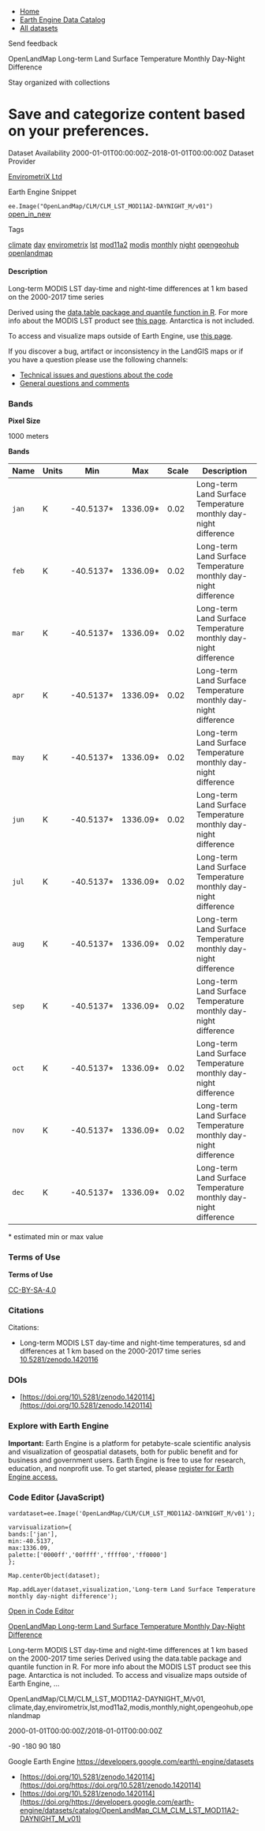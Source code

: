 



* [Home](https://developers.google.com/)
* [Earth Engine Data Catalog](https://developers.google.com/earth-engine/datasets)
* [All datasets](https://developers.google.com/earth-engine/datasets/catalog)





 
 
 Send feedback
 
 

OpenLandMap Long\-term Land Surface Temperature Monthly Day\-Night Difference


 
 Stay organized with collections
 

 
 Save and categorize content based on your preferences.
===============================================================================================================================================================================








Dataset Availability
2000\-01\-01T00:00:00Z–2018\-01\-01T00:00:00Z
Dataset Provider


[EnvirometriX Ltd](https://doi.org/10.5281/zenodo.1420114)



Earth Engine Snippet


`ee.Image("OpenLandMap/CLM/CLM_LST_MOD11A2-DAYNIGHT_M/v01")` 
[open\_in\_new](https://code.earthengine.google.com/?scriptPath=Examples:Datasets/OpenLandMap/OpenLandMap_CLM_CLM_LST_MOD11A2-DAYNIGHT_M_v01)





Tags


[climate](/earth-engine/datasets/tags/climate)
[day](/earth-engine/datasets/tags/day)
[envirometrix](/earth-engine/datasets/tags/envirometrix)
[lst](/earth-engine/datasets/tags/lst)
[mod11a2](/earth-engine/datasets/tags/mod11a2)
[modis](/earth-engine/datasets/tags/modis)
[monthly](/earth-engine/datasets/tags/monthly)
[night](/earth-engine/datasets/tags/night)
[opengeohub](/earth-engine/datasets/tags/opengeohub)
[openlandmap](/earth-engine/datasets/tags/openlandmap)








#### Description



Long\-term MODIS LST day\-time and night\-time
differences at 1 km based on the 2000\-2017 time series


Derived using the [data.table package and quantile function in R](https://gitlab.com/openlandmap/global-layers/tree/master/input_layers/MOD11A2).
For more info about the MODIS LST product see [this page](https://lpdaac.usgs.gov/products/mod11a2v006/).
Antarctica is not included.


To access and visualize maps outside of Earth Engine, use [this page](https://opengeohub.org/about-openlandmap).


If you discover a bug, artifact or inconsistency in the LandGIS maps
or if you have a question please use the following channels:


* [Technical issues and questions about the code](https://gitlab.com/openlandmap/global-layers/issues)
* [General questions and comments](https://disqus.com/home/forums/landgis/)





### Bands



**Pixel Size**
  
1000 meters



**Bands**




| Name | Units | Min | Max | Scale | Description |
| --- | --- | --- | --- | --- | --- |
| `jan` | K | \-40\.5137\* | 1336\.09\* | 0\.02 | Long\-term Land Surface Temperature monthly day\-night difference |
| `feb` | K | \-40\.5137\* | 1336\.09\* | 0\.02 | Long\-term Land Surface Temperature monthly day\-night difference |
| `mar` | K | \-40\.5137\* | 1336\.09\* | 0\.02 | Long\-term Land Surface Temperature monthly day\-night difference |
| `apr` | K | \-40\.5137\* | 1336\.09\* | 0\.02 | Long\-term Land Surface Temperature monthly day\-night difference |
| `may` | K | \-40\.5137\* | 1336\.09\* | 0\.02 | Long\-term Land Surface Temperature monthly day\-night difference |
| `jun` | K | \-40\.5137\* | 1336\.09\* | 0\.02 | Long\-term Land Surface Temperature monthly day\-night difference |
| `jul` | K | \-40\.5137\* | 1336\.09\* | 0\.02 | Long\-term Land Surface Temperature monthly day\-night difference |
| `aug` | K | \-40\.5137\* | 1336\.09\* | 0\.02 | Long\-term Land Surface Temperature monthly day\-night difference |
| `sep` | K | \-40\.5137\* | 1336\.09\* | 0\.02 | Long\-term Land Surface Temperature monthly day\-night difference |
| `oct` | K | \-40\.5137\* | 1336\.09\* | 0\.02 | Long\-term Land Surface Temperature monthly day\-night difference |
| `nov` | K | \-40\.5137\* | 1336\.09\* | 0\.02 | Long\-term Land Surface Temperature monthly day\-night difference |
| `dec` | K | \-40\.5137\* | 1336\.09\* | 0\.02 | Long\-term Land Surface Temperature monthly day\-night difference |


 \* estimated min or max value


### Terms of Use


**Terms of Use**


[CC\-BY\-SA\-4\.0](https://spdx.org/licenses/CC-BY-SA-4.0.html)




### Citations



Citations:
* Long\-term MODIS LST day\-time and night\-time temperatures, sd and differences
at 1 km based on the 2000\-2017 time series
[10\.5281/zenodo.1420116](https://doi.org/10.5281/zenodo.1420114)





### DOIs


* [https://doi.org/10\.5281/zenodo.1420114](https://doi.org/10.5281/zenodo.1420114)




### Explore with Earth Engine


**Important:** 
 Earth Engine is a platform for petabyte\-scale scientific analysis and visualization of
 geospatial datasets, both for public benefit and for business and government users.
 Earth Engine is free to use for research, education, and nonprofit use. To get started, please
 [register for Earth Engine access.](https://console.cloud.google.com/earth-engine)



### Code Editor (JavaScript)



```
vardataset=ee.Image('OpenLandMap/CLM/CLM_LST_MOD11A2-DAYNIGHT_M/v01');

varvisualization={
bands:['jan'],
min:-40.5137,
max:1336.09,
palette:['0000ff','00ffff','ffff00','ff0000']
};

Map.centerObject(dataset);

Map.addLayer(dataset,visualization,'Long-term Land Surface Temperature monthly day-night difference');
```



[Open in Code Editor](https://code.earthengine.google.com/?scriptPath=Examples:Datasets/OpenLandMap/OpenLandMap_CLM_CLM_LST_MOD11A2-DAYNIGHT_M_v01)


[OpenLandMap Long\-term Land Surface Temperature Monthly Day\-Night Difference](/earth-engine/datasets/catalog/OpenLandMap_CLM_CLM_LST_MOD11A2-DAYNIGHT_M_v01)

Long\-term MODIS LST day\-time and night\-time differences at 1 km based on the 2000\-2017 time series Derived using the data.table package and quantile function in R. For more info about the MODIS LST product see this page. Antarctica is not included. To access and visualize maps outside of Earth Engine, …

 OpenLandMap/CLM/CLM\_LST\_MOD11A2\-DAYNIGHT\_M/v01,
 climate,day,envirometrix,lst,mod11a2,modis,monthly,night,opengeohub,openlandmap

2000\-01\-01T00:00:00Z/2018\-01\-01T00:00:00Z



 \-90 \-180 90 180
 



Google Earth Engine
https://developers.google.com/earth\-engine/datasets

* [https://doi.org/10\.5281/zenodo.1420114](https://doi.org/https://doi.org/10.5281/zenodo.1420114)
* [https://doi.org/10\.5281/zenodo.1420114](https://doi.org/https://developers.google.com/earth-engine/datasets/catalog/OpenLandMap_CLM_CLM_LST_MOD11A2-DAYNIGHT_M_v01)









